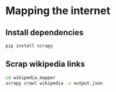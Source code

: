 # Mapping the internet

## Install dependencies

```bash
pip install scrapy
```

## Scrap wikipedia links

```bash
cd wikipedia_mapper
scrapy crawl wikipedia -o output.json
```
